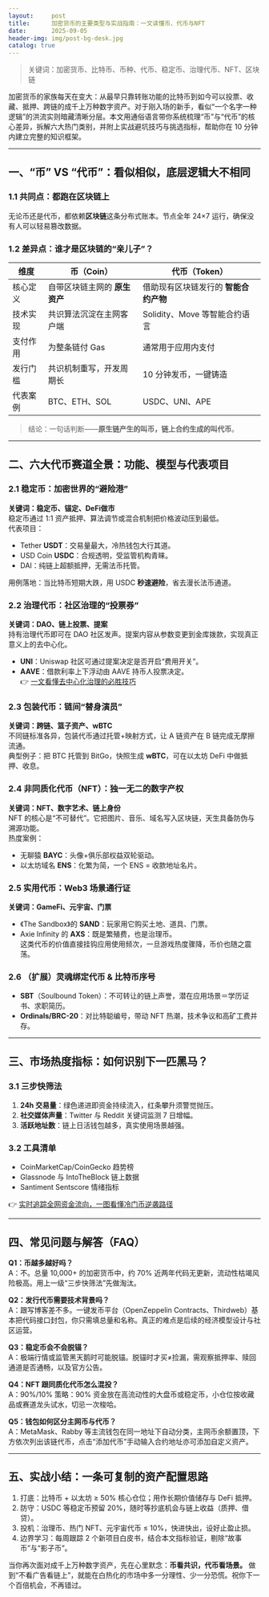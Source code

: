 ```yaml
---
layout:     post
title:      加密货币的主要类型与实战指南：一文读懂币、代币与NFT
date:       2025-09-05
header-img: img/post-bg-desk.jpg
catalog: true
---
```


> 关键词：加密货币、比特币、币种、代币、稳定币、治理代币、NFT、区块链

加密货币的家族每天在变大：从最早只靠转账功能的比特币到如今可以投票、收藏、抵押、跨链的成千上万种数字资产。对于刚入场的新手，看似“一个名字一种逻辑”的洪流实则暗藏清晰分层。本文用通俗语言带你系统梳理“币”与“代币”的核心差异，拆解六大热门类别，并附上实战避坑技巧与挑选指标，帮助你在 10 分钟内建立完整的知识框架。

---

## 一、“币” VS “代币”：看似相似，底层逻辑大不相同

### 1.1 共同点：都跑在区块链上
无论币还是代币，都依赖**区块链**这条分布式账本。节点全年 24×7 运行，确保没有人可以轻易篡改数据。

### 1.2 差异点：谁才是区块链的“亲儿子”？

| 维度 | 币（Coin） | 代币（Token） |
|------|-------------|----------------|
| 核心定义 | 自带区块链主网的 **原生资产** | 借助现有区块链发行的 **智能合约产物** |
| 技术实现 | 共识算法沉淀在主网客户端 | Solidity、Move 等智能合约语言 |
| 支付作用 | 为整条链付 Gas | 通常用于应用内支付 |
| 发行门槛 | 共识机制重写，开发周期长 | 10 分钟发币，一键铸造 |
| 代表案例 | BTC、ETH、SOL | USDC、UNI、APE |

> 结论：一句话判断——**原生链产生的叫币，链上合约生成的叫代币**。

---

## 二、六大代币赛道全景：功能、模型与代表项目

### 2.1 稳定币：加密世界的“避险港”  
**关键词：稳定币、锚定、DeFi做市**  
稳定币通过 1:1 资产抵押、算法调节或混合机制把价格波动压到最低。  
代表项目：  
- Tether **USDT**：交易量最大，冷热钱包大行其道。  
- USD Coin **USDC**：合规透明，受监管机构青睐。  
- DAI：纯链上超额抵押，无需法币托管。

用例落地：当比特币短期大跌，用 USDC **秒速避险**，省去漫长法币通道。

### 2.2 治理代币：社区治理的“投票券”  
**关键词：DAO、链上投票、提案**  
持有治理代币即可在 DAO 社区发声。提案内容从参数变更到金库拨款，实现真正意义上的去中心化。  
- **UNI**：Uniswap 社区可通过提案决定是否开启“费用开关”。  
- **AAVE**：借款利率上下浮动由 AAVE 持币人投票决定。  
👉 [一文看懂去中心化治理的必胜技巧](https://okxdog.com/)

### 2.3 包装代币：链间“替身演员”  
**关键词：跨链、篮子资产、wBTC**  
不同链标准各异，包装代币通过托管+映射方式，让 A 链资产在 B 链完成无摩擦流通。  
典型例子：把 BTC 托管到 BitGo，快照生成 **wBTC**，可在以太坊 DeFi 中做抵押、收息。

### 2.4 非同质化代币（NFT）：独一无二的数字产权  
**关键词：NFT、数字艺术、链上身份**  
NFT 的核心是“不可替代”。它把图片、音乐、域名写入区块链，天生具备防伪与溯源功能。  
热度案例：  
- 无聊猿 **BAYC**：头像+俱乐部权益双轮驱动。  
- 以太坊域名 **ENS**：化繁为简，一个 ENS = 收款地址名片。

### 2.5 实用代币：Web3 场景通行证  
**关键词：GameFi、元宇宙、门票**  
- 《The Sandbox》的 **SAND**：玩家用它购买土地、道具、门票。  
- Axie Infinity 的 **AXS**：既是繁殖费，也是治理币。  
这类代币的价值直接挂钩应用使用频次，一旦游戏热度骤降，币价也随之震荡。

### 2.6 （扩展）灵魂绑定代币 & 比特币序号  
- **SBT**（Soulbound Token）：不可转让的链上声誉，潜在应用场景＝学历证书、求职简历。  
- **Ordinals/BRC-20**：对比特聪编号，带动 NFT 热潮，技术争议和高矿工费并存。

---

## 三、市场热度指标：如何识别下一匹黑马？

### 3.1 三步快筛法  
1. **24h 交易量**：绿色递进即资金持续流入，红条攀升须警觉抛压。  
2. **社交媒体声量**：Twitter 与 Reddit 关键词监测 7 日增幅。  
3. **活跃地址数**：链上日活钱包越多，真实使用场景越强。

### 3.2 工具清单  
- CoinMarketCap/CoinGecko 趋势榜  
- Glassnode 与 IntoTheBlock 链上数据  
- Santiment Sentscore 情绪指标

👉 [实时追踪全网资金流向，一图看懂冷门币逆袭路径](https://okxdog.com/)

---

## 四、常见问题与解答（FAQ）

**Q1：币越多越好吗？**  
A：不。总量 10,000+ 的加密货币中，约 70% 近两年代码无更新，流动性枯竭风险极高。用上一级“三步快筛法”先做淘汰。

**Q2：发行代币需要技术背景吗？**  
A：跟写博客差不多。一键发币平台（OpenZeppelin Contracts、Thirdweb）基本把代码接口封包，你只需填总量和名称。真正的难点是后续的经济模型设计与社区运营。

**Q3：稳定币会不会脱锚？**  
A：极端行情或监管黑天鹅时可能脱锚。脱锚时才买≠捡漏，需观察抵押率、赎回通道是否通畅，以及官方公告。

**Q4：NFT 跟同质化代币怎么混投？**  
A：90%/10% 策略：90% 资金放在高流动性的大盘币或稳定币，小仓位按收藏品或赛道龙头试水，切忌一次梭哈。

**Q5：钱包如何区分主网币与代币？**  
A：MetaMask、Rabby 等主流钱包在同一地址下自动分类，主网币余额置顶，下方依次列出该链代币，点击“添加代币”手动输入合约地址亦可添加自定义资产。

---

## 五、实战小结：一条可复制的资产配置思路

1. 打底：比特币 + 以太坊 ≥ 50% 核心仓位；用作长期价值储存与 DeFi 抵押。  
2. 防守：USDC 等稳定币预留 20%，随时等抄底机会与链上收益（质押、借贷）。  
3. 投机：治理币、热门 NFT、元宇宙代币 ≤ 10%，快进快出，设好止盈止损。  
4. 边界学习：每周跟踪 2 个新项目白皮书，结合本文指标验证，剔除“故事币”与“影子币”。

当你再次面对成千上万种数字资产，先在心里默念：**币看共识，代币看场景。** 做到“不看广告看链上”，就能在白热化的市场中多一分理性、少一分恐慌。祝你下一个百倍机会，不再错过。